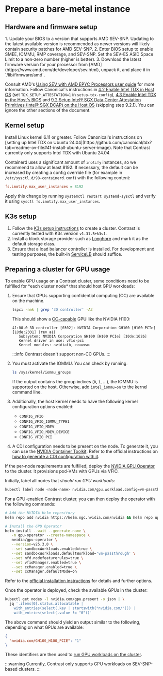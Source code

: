 # Prepare a bare-metal instance

## Hardware and firmware setup

<Tabs queryString="vendor">
<TabItem value="amd" label="AMD SEV-SNP">
1. Update your BIOS to a version that supports AMD SEV-SNP. Updating to the latest available version is recommended as newer versions will likely contain security patches for AMD SEV-SNP.
2. Enter BIOS setup to enable SMEE, IOMMU, RMP coverage, and SEV-SNP. Set the SEV-ES ASID Space Limit to a non-zero number (higher is better).
3. Download the latest firmware version for your processor from [AMD](https://www.amd.com/de/developer/sev.html), unpack it, and place it in `/lib/firmware/amd`.

Consult AMD's
[Using SEV with AMD EPYC Processors user guide](https://www.amd.com/content/dam/amd/en/documents/epyc-technical-docs/tuning-guides/58207-using-sev-with-amd-epyc-processors.pdf)
for more information.
</TabItem>
<TabItem value="intel" label="Intel TDX"> Follow Canonical's instructions in
[4.2 Enable Intel TDX in Host OS](https://github.com/canonical/tdx?tab=readme-ov-file#42-enable-intel-tdx-in-host-os)
(set `TDX_SETUP_ATTESTATION=1` in `setup-tdx-config`),
[4.3 Enable Intel TDX in the Host's BIOS](https://github.com/canonical/tdx?tab=readme-ov-file#43-enable-intel-tdx-in-the-hosts-bios)
and
[9.2 Setup Intel® SGX Data Center Attestation Primitives (Intel® SGX DCAP) on the Host OS](https://github.com/canonical/tdx?tab=readme-ov-file#92-setup-intel-sgx-data-center-attestation-primitives-intel-sgx-dcap-on-the-host-os)
(skipping step 9.2.1). You can ignore the other sections of the document.
</TabItem>
</Tabs>

## Kernel setup

<Tabs queryString="vendor">
<TabItem value="amd" label="AMD SEV-SNP">
Install Linux kernel 6.11 or greater.
</TabItem>
<TabItem value="intel" label="Intel TDX">
Follow Canonical's instructions on [setting up Intel TDX on Ubuntu 24.04](https://github.com/canonical/tdx?tab=readme-ov-file#41-install-ubuntu-server-image). Note that Contrast currently only supports Intel TDX with Ubuntu 24.04.
</TabItem>
</Tabs>

Containerd uses a significant amount of `inotify` instances, so we recommend to
allow at least 8192. If necessary, the default can be increased by creating a
config override file (for example in `/etc/sysctl.d/98-containerd.conf`) with
the following content:

```ini
fs.inotify.max_user_instances = 8192
```

Apply this change by running `systemctl restart systemd-sysctl` and verify it
using `sysctl fs.inotify.max_user_instances`.

## K3s setup

1. Follow the [K3s setup instructions](https://docs.k3s.io/) to create a
   cluster. Contrast is currently tested with K3s version `v1.31.5+k3s1`.
2. Install a block storage provider such as
   [Longhorn](https://longhorn.io/docs/latest/deploy/install/install-with-kubectl/)
   and mark it as the default storage class.
3. Ensure that a load balancer controller is installed. For development and
   testing purposes, the built-in
   [ServiceLB](https://docs.k3s.io/networking/networking-services#service-load-balancer)
   should suffice.

## Preparing a cluster for GPU usage

<Tabs queryString="vendor">
<TabItem value="amd" label="AMD SEV-SNP">
To enable GPU usage on a Contrast cluster, some conditions need to be fulfilled for *each cluster node* that should host GPU workloads:

1. Ensure that GPUs supporting confidential computing (CC) are available on the
   machine.

   ```sh
   lspci -nnk | grep '3D controller' -A3
   ```

   This should show a
   [CC-capable](https://www.nvidia.com/en-us/data-center/solutions/confidential-computing/)
   GPU like the NVIDIA H100:

   ```shell-session
   41:00.0 3D controller [0302]: NVIDIA Corporation GH100 [H100 PCIe] [10de:2331] (rev a1)
      Subsystem: NVIDIA Corporation GH100 [H100 PCIe] [10de:1626]
      Kernel driver in use: vfio-pci
      Kernel modules: nvidiafb, nouveau
   ```

   :::info Contrast doesn't support non-CC GPUs. :::

2. You must activate the IOMMU. You can check by running:

   ```sh
   ls /sys/kernel/iommu_groups
   ```

   If the output contains the group indices (`0`, `1`, ...), the IOMMU is
   supported on the host. Otherwise, add `intel_iommu=on` to the kernel command
   line.
3. Additionally, the host kernel needs to have the following kernel
   configuration options enabled:
   - `CONFIG_VFIO`
   - `CONFIG_VFIO_IOMMU_TYPE1`
   - `CONFIG_VFIO_MDEV`
   - `CONFIG_VFIO_MDEV_DEVICE`
   - `CONFIG_VFIO_PCI`
4. A CDI configuration needs to be present on the node. To generate it, you can
   use the
   [NVIDIA Container Toolkit](https://docs.nvidia.com/datacenter/cloud-native/container-toolkit/latest/install-guide.html).
   Refer to the official instructions on
   [how to generate a CDI configuration with it](https://docs.nvidia.com/datacenter/cloud-native/container-toolkit/latest/cdi-support.html).

If the per-node requirements are fulfilled, deploy the
[NVIDIA GPU Operator](https://docs.nvidia.com/datacenter/cloud-native/gpu-operator/latest)
to the cluster. It provisions pod-VMs with GPUs via VFIO.

Initially, label all nodes that _should run GPU workloads_:

```sh
kubectl label node <node-name> nvidia.com/gpu.workload.config=vm-passthrough
```

For a GPU-enabled Contrast cluster, you can then deploy the operator with the
following commands:

```sh
# Add the NVIDIA Helm repository
helm repo add nvidia https://helm.ngc.nvidia.com/nvidia && helm repo update

# Install the GPU Operator
helm install --wait --generate-name \
   -n gpu-operator --create-namespace \
   nvidia/gpu-operator \
   --version=v25.3.0 \
   --set sandboxWorkloads.enabled=true \
   --set sandboxWorkloads.defaultWorkload='vm-passthrough' \
   --set nfd.nodefeaturerules=true \
   --set vfioManager.enabled=true \
   --set ccManager.enabled=true \
   --set ccManager.defaultMode=on
```

Refer to the
[official installation instructions](https://docs.nvidia.com/datacenter/cloud-native/gpu-operator/latest/getting-started.html)
for details and further options.

Once the operator is deployed, check the available GPUs in the cluster:

```sh
kubectl get nodes -l nvidia.com/gpu.present -o json | \
  jq '.items[0].status.allocatable |
    with_entries(select(.key | startswith("nvidia.com/"))) |
    with_entries(select(.value != "0"))'
```

The above command should yield an output similar to the following, depending on
what GPUs are available:

```json
{
  "nvidia.com/GH100_H100_PCIE": "1"
}
```

These identifiers are then used to
[run GPU workloads on the cluster](../deployment.md).

</TabItem>
<TabItem value="intel" label="Intel TDX">
:::warning
Currently, Contrast only supports GPU workloads on SEV-SNP-based clusters.
:::
</TabItem>
</Tabs>
